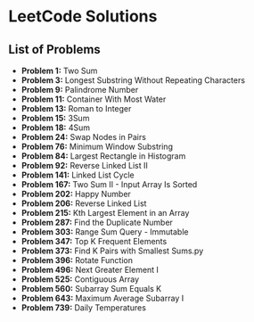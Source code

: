 # LeetCode Solutions

## List of Problems

- **Problem 1:** Two Sum
- **Problem 3:** Longest Substring Without Repeating Characters
- **Problem 9:** Palindrome Number
- **Problem 11:** Container With Most Water
- **Problem 13:** Roman to Integer
- **Problem 15:** 3Sum
- **Problem 18:** 4Sum
- **Problem 24:** Swap Nodes in Pairs
- **Problem 76:** Minimum Window Substring
- **Problem 84:** Largest Rectangle in Histogram
- **Problem 92:** Reverse Linked List II
- **Problem 141:** Linked List Cycle
- **Problem 167:** Two Sum II - Input Array Is Sorted
- **Problem 202:** Happy Number
- **Problem 206:** Reverse Linked List
- **Problem 215:** Kth Largest Element in an Array
- **Problem 287:** Find the Duplicate Number
- **Problem 303:** Range Sum Query - Immutable
- **Problem 347:** Top K Frequent Elements
- **Problem 373:** Find K Pairs with Smallest Sums.py
- **Problem 396:** Rotate Function
- **Problem 496:** Next Greater Element I
- **Problem 525:** Contiguous Array
- **Problem 560:** Subarray Sum Equals K
- **Problem 643:** Maximum Average Subarray I
- **Problem 739:** Daily Temperatures
